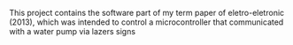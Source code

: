 
This project contains the software part of my term paper of eletro-eletronic (2013), 
which was intended to control a microcontroller that communicated with a water pump via lazers signs
